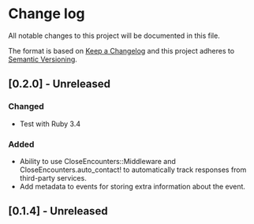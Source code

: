 # Change log

All notable changes to this project will be documented in this file.

The format is based on [Keep a Changelog](http://keepachangelog.com/)
and this project adheres to [Semantic Versioning](http://semver.org/).

## [0.2.0] - Unreleased

### Changed

- Test with Ruby 3.4

### Added

- Ability to use CloseEncounters::Middleware and CloseEncounters.auto_contact! to automatically track responses from third-party services.
- Add metadata to events for storing extra information about the event.

## [0.1.4] - Unreleased
